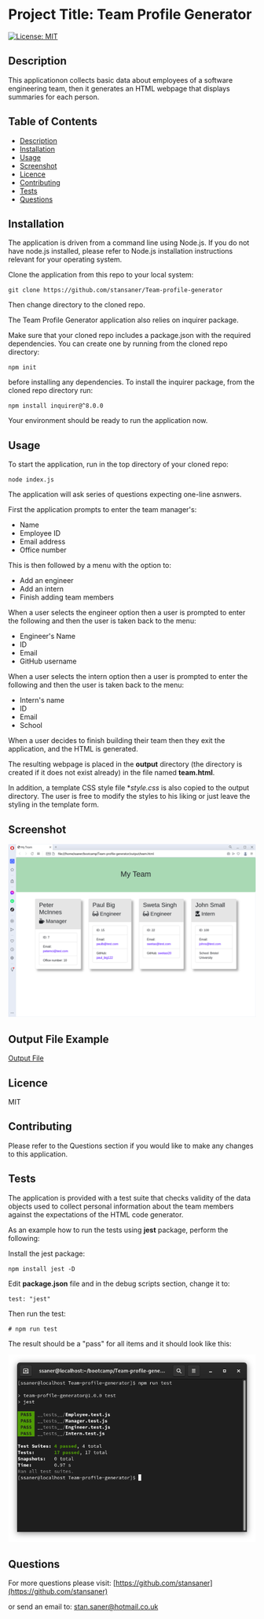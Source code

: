 
# Project Title: Team Profile Generator

[![License: MIT](https://img.shields.io/badge/License-MIT-yellow.svg)](https://opensource.org/licenses/MIT)

## Description

This applicationon collects basic data about employees of a software engineering team, then it generates an HTML webpage that displays summaries for each person.


## Table of Contents
- [Description](#description)
- [Installation](#installation)
- [Usage](#usage)
- [Screenshot](#screenshot)
- [Licence](#licence)
- [Contributing](#contributing)
- [Tests](#tests)
- [Questions](#questions)

## Installation

The application is driven from a command line using Node.js. If you do not have node.js installed, please refer to Node.js installation instructions relevant for your operating system.

Clone the application from this repo to your local system:

```
git clone https://github.com/stansaner/Team-profile-generator
```

Then change directory to the cloned repo.

The Team Profile Generator application also relies on inquirer package.

Make sure that your cloned repo includes a package.json with the required dependencies. You can create one by running from the cloned repo directory:

```
npm init
```

before installing any dependencies. To install the inquirer package, from the cloned repo directory run:

```
npm install inquirer@^8.0.0
```

Your environment should be ready to run the application now.


## Usage

 To start the application, run in the top directory of your cloned repo:

```
node index.js
```

The application will ask series of questions expecting one-line asnwers.

First the application prompts to enter the team manager's:
- Name
- Employee ID
- Email address
- Office number

This is then followed by a menu with the option to:
- Add an engineer
- Add an intern
- Finish adding team members

When a user selects the engineer option then a user is prompted to enter the following and then the user is taken back to the menu:
- Engineer's Name
- ID
- Email
- GitHub username

When a user selects the intern option then a user is prompted to enter the following and then the user is taken back to the menu:
- Intern's name
- ID
- Email
- School

When a user decides to finish building their team then they exit the application, and the HTML is generated.

The resulting webpage is placed in the **output** directory (the directory is created if it does not exist already) in the file named **team.html**.

In addition, a template CSS style file **style.css* is also copied to the output directory. The user is free to modify the styles to his liking or just leave the styling in the template form.


## Screenshot

![Screenshot](./assets/MyTeam_Screenshot.png)


## Output File Example

[Output File](./assets/team.html)


## Licence

MIT

## Contributing

Please refer to the Questions section if you would like to make any changes to this application.


## Tests

The application is provided with a test suite that checks validity of the data objects used to collect personal information about the team members against the expectations of the HTML code generator.

As an example how to run the tests using **jest** package, perform the following:

Install the jest package:

```
npm install jest -D
```

Edit **package.json** file and in the debug scripts section, change it to:

	test: "jest"

Then run the test:

```
# npm run test
```

The result should be a "pass" for all items and it should look like this:

![Test run](./assets/Test_run_screenshot.png)


## Questions

For more questions please visit:
[https://github.com/stansaner](https://github.com/stansaner)

or send an email to: stan.saner@hotmail.co.uk

      